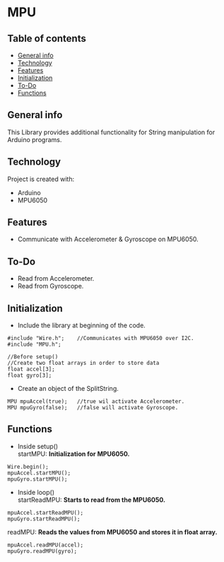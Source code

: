 # MPU

## Table of contents
* [General info](#general-info)
* [Technology](#technology)
* [Features](#features)
* [Initialization](#initialization)
* [To-Do](#to-Do)
* [Functions](#functions)

## General info
This Library provides additional functionality for String manipulation for Arduino programs.

## Technology
Project is created with:
* Arduino
* MPU6050

## Features
* Communicate with Accelerometer & Gyroscope on MPU6050.

## To-Do
* Read from Accelerometer.
* Read from Gyroscope.

## Initialization
* Include the library at beginning of the code.
```
#include "Wire.h";    //Communicates with MPU6050 over I2C.
#include "MPU.h";
```
```
//Before setup()
//Create two float arrays in order to store data
float accel[3];
float gyro[3];
```
* Create an object of the SplitString.
```
MPU mpuAccel(true);   //true wil activate Accelerometer.
MPU mpuGyro(false);   //false will activate Gyroscope.
```

## Functions
* Inside setup()<br>
startMPU: <b>Initialization for MPU6050.</b>
```
Wire.begin();
mpuAccel.startMPU();
mpuGyro.startMPU();  
```
* Inside loop()  
startReadMPU: <b>Starts to read from the MPU6050.</b>
```
mpuAccel.startReadMPU();
mpuGyro.startReadMPU();
```
 readMPU: <b>Reads the values from MPU6050 and stores it in float array.</b>
```
mpuAccel.readMPU(accel);
mpuGyro.readMPU(gyro);
  ```
